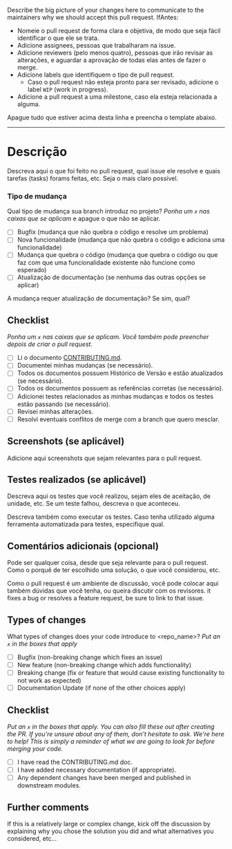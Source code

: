 
Describe the big picture of your changes here to communicate to the maintainers why we should accept this pull request. IfAntes:
- Nomeie o pull request de forma clara e objetiva, de modo que seja fácil identificar o que ele se trata.
- Adicione assignees, pessoas que trabalharam na issue.
- Adicione reviewers (pelo menos quatro), pessoas que irão revisar as alterações, e aguardar a aprovação de todas elas antes de fazer o merge.
- Adicione labels que identifiquem o tipo de pull request.
    - Caso o pull request não esteja pronto para ser revisado, adicione o label `WIP` (work in progress).
- Adicione a pull request a uma milestone, caso ela esteja relacionada a alguma.

Apague tudo que estiver acima desta linha e preencha o template abaixo.

----------------------------------------------------------------------------------------------------------------------------
# Descrição
Descreva aqui o que foi feito no pull request, qual issue ele resolve e quais tarefas (tasks) forams feitas, etc. Seja o mais claro possível.

### Tipo de mudança
Qual tipo de mudança sua branch introduz no projeto?
_Ponha um `x` nas caixas que se aplicam_ e apague o que não se aplicar.

- [ ] Bugfix (mudança que não quebra o código e resolve um problema)
- [ ] Nova funcionalidade (mudança que não quebra o código e adiciona uma funcionalidade)
- [ ] Mudança que quebra o código (mudança que quebra o código ou que faz com que uma funcionalidade existente não funcione como esperado)
- [ ] Atualização de documentação (se nenhuma das outras opções se aplicar)

A mudança requer atualização de documentação? Se sim, qual?

## Checklist
_Ponha um `x` nas caixas que se aplicam. Você também pode preencher depois de criar o pull request._

- [ ] Li o documento [CONTRIBUTING.md](../CONTRIBUTING.md).
- [ ] Documentei minhas mudanças (se necessário).
- [ ] Todos os documentos possuem Histórico de Versão e estão atualizados (se necessário).
- [ ] Todos os documentos possuem as referências corretas (se necessário).
- [ ] Adicionei testes relacionados as minhas mudanças e todos os testes estão passando (se necessário).
- [ ] Revisei minhas alterações.
- [ ] Resolvi eventuais conflitos de merge com a branch que quero mesclar.

## Screenshots (se aplicável)
Adicione aqui screenshots que sejam relevantes para o pull request.

## Testes realizados (se aplicável)
Descreva aqui os testes que você realizou, sejam eles de aceitação, de unidade, etc. Se um teste falhou, descreva o que aconteceu.

Descreva também como executar os testes. Caso tenha utilizado alguma ferramenta automatizada para testes, especifique qual. 

## Comentários adicionais (opcional)
Pode ser qualquer coisa, desde que seja relevante para o pull request. Como o porquê de ter escolhido uma solução, o que você considerou, etc.

Como o pull request é um ambiente de discussão, você pode colocar aqui também dúvidas que você tenha, ou queira discutir com os revisores. it fixes a bug or resolves a feature request, be sure to link to that issue.

## Types of changes

What types of changes does your code introduce to <repo_name>?
_Put an `x` in the boxes that apply_

- [ ] Bugfix (non-breaking change which fixes an issue)
- [ ] New feature (non-breaking change which adds functionality)
- [ ] Breaking change (fix or feature that would cause existing functionality to not work as expected)
- [ ] Documentation Update (if none of the other choices apply)

## Checklist

_Put an `x` in the boxes that apply. You can also fill these out after creating the PR. If you're unsure about any of them, don't hesitate to ask. We're here to help! This is simply a reminder of what we are going to look for before merging your code._

- [ ] I have read the CONTRIBUTING.md doc.
- [ ] I have added necessary documentation (if appropriate).
- [ ] Any dependent changes have been merged and published in downstream modules.

## Further comments

If this is a relatively large or complex change, kick off the discussion by explaining why you chose the solution you did and what alternatives you considered, etc...